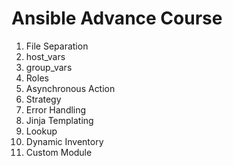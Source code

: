 Ansible Advance Course 
===========================
1. File Separation
2. host_vars
3. group_vars
4. Roles
5. Asynchronous Action
6. Strategy
7. Error Handling
8. Jinja Templating
9. Lookup
11. Dynamic Inventory
12. Custom Module